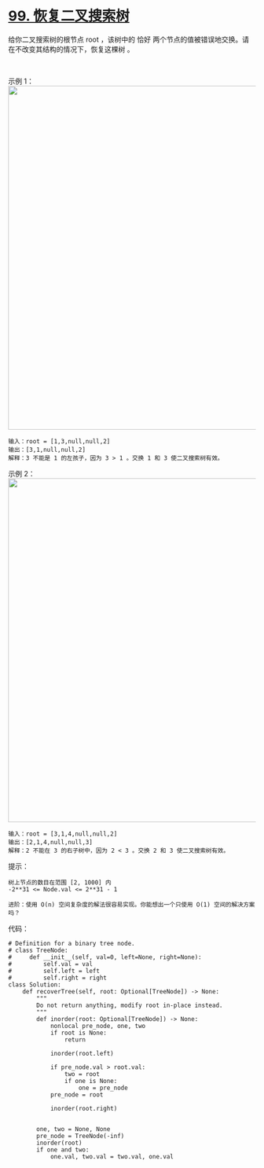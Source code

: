 # [99. 恢复二叉搜索树](https://leetcode-cn.com/problems/recover-binary-search-tree/)

给你二叉搜索树的根节点 root ，该树中的 恰好 两个节点的值被错误地交换。请在不改变其结构的情况下，恢复这棵树 。

 

示例 1：
<img src="https://assets.leetcode.com/uploads/2020/10/28/recover1.jpg" width="700" />

```
输入：root = [1,3,null,null,2]
输出：[3,1,null,null,2]
解释：3 不能是 1 的左孩子，因为 3 > 1 。交换 1 和 3 使二叉搜索树有效。
```
示例 2：
<img src="https://assets.leetcode.com/uploads/2020/10/28/recover2.jpg" width="700" />

```
输入：root = [3,1,4,null,null,2]
输出：[2,1,4,null,null,3]
解释：2 不能在 3 的右子树中，因为 2 < 3 。交换 2 和 3 使二叉搜索树有效。
```

提示：
```
树上节点的数目在范围 [2, 1000] 内
-2**31 <= Node.val <= 2**31 - 1
```
```
进阶：使用 O(n) 空间复杂度的解法很容易实现。你能想出一个只使用 O(1) 空间的解决方案吗？
```

代码：
```python3
# Definition for a binary tree node.
# class TreeNode:
#     def __init__(self, val=0, left=None, right=None):
#         self.val = val
#         self.left = left
#         self.right = right
class Solution:
    def recoverTree(self, root: Optional[TreeNode]) -> None:
        """
        Do not return anything, modify root in-place instead.
        """
        def inorder(root: Optional[TreeNode]) -> None:
            nonlocal pre_node, one, two
            if root is None:
                return
            
            inorder(root.left)

            if pre_node.val > root.val:
                two = root
                if one is None:
                    one = pre_node
            pre_node = root

            inorder(root.right)


        one, two = None, None
        pre_node = TreeNode(-inf)
        inorder(root)
        if one and two:
            one.val, two.val = two.val, one.val
```